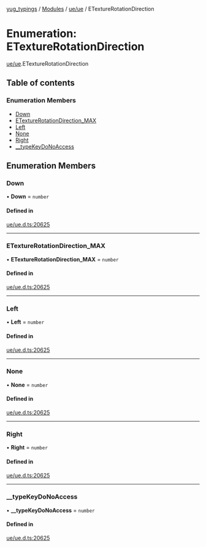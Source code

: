 [yug_typings](../README.md) / [Modules](../modules.md) / [ue/ue](../modules/ue_ue.md) / ETextureRotationDirection

# Enumeration: ETextureRotationDirection

[ue/ue](../modules/ue_ue.md).ETextureRotationDirection

## Table of contents

### Enumeration Members

- [Down](ue_ue.ETextureRotationDirection.md#down)
- [ETextureRotationDirection\_MAX](ue_ue.ETextureRotationDirection.md#etexturerotationdirection_max)
- [Left](ue_ue.ETextureRotationDirection.md#left)
- [None](ue_ue.ETextureRotationDirection.md#none)
- [Right](ue_ue.ETextureRotationDirection.md#right)
- [\_\_typeKeyDoNoAccess](ue_ue.ETextureRotationDirection.md#__typekeydonoaccess)

## Enumeration Members

### Down

• **Down** = `number`

#### Defined in

[ue/ue.d.ts:20625](https://github.com/YugMetaverse/yug_typings/blob/b7d9b19/ue/ue.d.ts#L20625)

___

### ETextureRotationDirection\_MAX

• **ETextureRotationDirection\_MAX** = `number`

#### Defined in

[ue/ue.d.ts:20625](https://github.com/YugMetaverse/yug_typings/blob/b7d9b19/ue/ue.d.ts#L20625)

___

### Left

• **Left** = `number`

#### Defined in

[ue/ue.d.ts:20625](https://github.com/YugMetaverse/yug_typings/blob/b7d9b19/ue/ue.d.ts#L20625)

___

### None

• **None** = `number`

#### Defined in

[ue/ue.d.ts:20625](https://github.com/YugMetaverse/yug_typings/blob/b7d9b19/ue/ue.d.ts#L20625)

___

### Right

• **Right** = `number`

#### Defined in

[ue/ue.d.ts:20625](https://github.com/YugMetaverse/yug_typings/blob/b7d9b19/ue/ue.d.ts#L20625)

___

### \_\_typeKeyDoNoAccess

• **\_\_typeKeyDoNoAccess** = `number`

#### Defined in

[ue/ue.d.ts:20625](https://github.com/YugMetaverse/yug_typings/blob/b7d9b19/ue/ue.d.ts#L20625)
